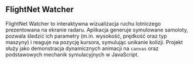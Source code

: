 ## FlightNet Watcher

FlightNet Watcher to interaktywna wizualizacja ruchu lotniczego prezentowana na ekranie radaru. Aplikacja generuje symulowane samoloty, pozwala śledzić ich parametry (m.in. wysokość, prędkość oraz typ maszyny) i reaguje na pozycję kursora, symulując unikanie kolizji. Projekt służy jako demonstracja dynamicznych animacji na `canvas` oraz podstawowych mechanik symulacyjnych w JavaScript.
